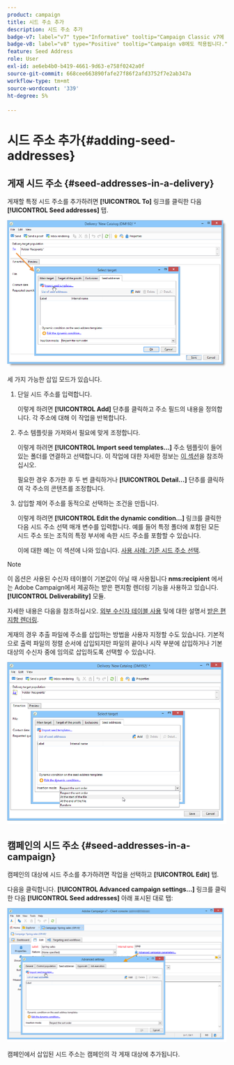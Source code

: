 ```yaml
---
product: campaign
title: 시드 주소 추가
description: 시드 주소 추가
badge-v7: label="v7" type="Informative" tooltip="Campaign Classic v7에 적용"
badge-v8: label="v8" type="Positive" tooltip="Campaign v8에도 적용됩니다."
feature: Seed Address
role: User
exl-id: ae6eb4b0-b419-4661-9d63-e758f0242a0f
source-git-commit: 668cee663890fafe27f86f2afd3752f7e2ab347a
workflow-type: tm+mt
source-wordcount: '339'
ht-degree: 5%

---
```


# 시드 주소 추가{#adding-seed-addresses}

## 게재 시드 주소 {#seed-addresses-in-a-delivery}

게재할 특정 시드 주소를 추가하려면 **[!UICONTROL To]** 링크를 클릭한 다음 **[!UICONTROL Seed addresses]** 탭.

![](assets/s_ncs_user_edit_del_addresses_tab.png)

세 가지 가능한 삽입 모드가 있습니다.

1. 단일 시드 주소를 입력합니다.

   이렇게 하려면 **[!UICONTROL Add]** 단추를 클릭하고 주소 필드의 내용을 정의합니다. 각 주소에 대해 이 작업을 반복합니다.

1. 주소 템플릿을 가져와서 필요에 맞게 조정합니다.

   이렇게 하려면 **[!UICONTROL Import seed templates...]** 주소 템플릿이 들어 있는 폴더를 연결하고 선택합니다. 이 작업에 대한 자세한 정보는 [이 섹션](creating-seed-addresses.md#creating-seed-address-templates)을 참조하십시오.

   필요한 경우 추가한 후 두 번 클릭하거나 **[!UICONTROL Detail...]** 단추를 클릭하여 각 주소의 콘텐츠를 조정합니다.

1. 삽입할 제어 주소를 동적으로 선택하는 조건을 만듭니다.

   이렇게 하려면 **[!UICONTROL Edit the dynamic condition...]** 링크를 클릭한 다음 시드 주소 선택 매개 변수를 입력합니다. 예를 들어 특정 폴더에 포함된 모든 시드 주소 또는 조직의 특정 부서에 속한 시드 주소를 포함할 수 있습니다.

   이에 대한 예는 이 섹션에 나와 있습니다. [사용 사례: 기준 시드 주소 선택](use-case-selecting-seed-addresses-on-criteria.md).

>[!NOTE]
>
>이 옵션은 사용된 수신자 테이블이 기본값이 아닐 때 사용됩니다 **nms:recipient** 에서는 Adobe Campaign에서 제공하는 받은 편지함 렌더링 기능을 사용하고 있습니다. **[!UICONTROL Deliverability]** 모듈.
>
>자세한 내용은 다음을 참조하십시오. [외부 수신자 테이블 사용](using-an-external-recipient-table.md) 및에 대한 설명서 [받은 편지함 렌더링](inbox-rendering.md).

게재의 경우 추출 파일에 주소를 삽입하는 방법을 사용자 지정할 수도 있습니다. 기본적으로 출력 파일의 정렬 순서에 삽입되지만 파일의 끝이나 시작 부분에 삽입하거나 기본 대상의 수신자 중에 임의로 삽입하도록 선택할 수 있습니다.

![](assets/s_ncs_user_edit_del_addresses_sort.png)

## 캠페인의 시드 주소 {#seed-addresses-in-a-campaign}

캠페인의 대상에 시드 주소를 추가하려면 작업을 선택하고 **[!UICONTROL Edit]** 탭.

다음을 클릭합니다. **[!UICONTROL Advanced campaign settings...]** 링크를 클릭한 다음 **[!UICONTROL Seed addresses]** 아래 표시된 대로 탭:

![](assets/s_ncs_user_edit_op_addresses_tab.png)

캠페인에서 삽입된 시드 주소는 캠페인의 각 게재 대상에 추가됩니다.
